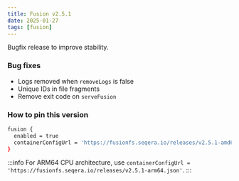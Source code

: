 ```yaml
---
title: Fusion v2.5.1
date: 2025-01-27
tags: [fusion]
---
```


Bugfix release to improve stability.

### Bug fixes

- Logs removed when `removeLogs` is false
- Unique IDs in file fragments
- Remove exit code on `serveFusion`

### How to pin this version

```bash
fusion {
  enabled = true
  containerConfigUrl = 'https://fusionfs.seqera.io/releases/v2.5.1-amd64.json'
}
```

:::info
For ARM64 CPU architecture, use `containerConfigUrl = 'https://fusionfs.seqera.io/releases/v2.5.1-arm64.json'`.
:::
